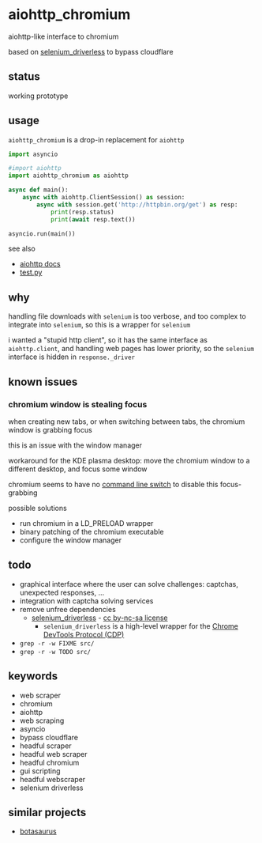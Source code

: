 # aiohttp_chromium

aiohttp-like interface to chromium

based on [selenium_driverless](https://github.com/kaliiiiiiiiii/Selenium-Driverless) to bypass cloudflare



## status

working prototype



## usage

`aiohttp_chromium` is a drop-in replacement for `aiohttp`

```py
import asyncio

#import aiohttp
import aiohttp_chromium as aiohttp

async def main():
    async with aiohttp.ClientSession() as session:
        async with session.get('http://httpbin.org/get') as resp:
            print(resp.status)
            print(await resp.text())

asyncio.run(main())
```

see also

- [aiohttp docs](https://docs.aiohttp.org/en/stable/client.html)
- [test.py](test.py)



## why

handling file downloads with `selenium` is too verbose,
and too complex to integrate into `selenium`,
so this is a wrapper for `selenium`

i wanted a "stupid http client",
so it has the same interface as `aiohttp.client`,
and handling web pages has lower priority,
so the `selenium` interface is hidden in `response._driver`



## known issues



### chromium window is stealing focus

when creating new tabs, or when switching between tabs,
the chromium window is grabbing focus

this is an issue with the window manager

workaround for the KDE plasma desktop:
move the chromium window to a different desktop,
and focus some window

chromium seems to have no
[command line switch](https://peter.sh/experiments/chromium-command-line-switches/)
to disable this focus-grabbing

possible solutions

- run chromium in a LD_PRELOAD wrapper
- binary patching of the chromium executable
- configure the window manager



## todo

- graphical interface where the user can solve challenges: captchas, unexpected responses, ...
- integration with captcha solving services
- remove unfree dependencies
  - [selenium_driverless](https://github.com/kaliiiiiiiiii/Selenium-Driverless) - [cc by-nc-sa license](http://creativecommons.org/licenses/by-nc-sa/4.0/)
    - `selenium_driverless` is a high-level wrapper for the [Chrome DevTools Protocol (CDP)](https://chromedevtools.github.io/devtools-protocol/)
- `grep -r -w FIXME src/`
- `grep -r -w TODO src/`



## keywords

- web scraper
- chromium
- aiohttp
- web scraping
- asyncio
- bypass cloudflare
- headful scraper
- headful web scraper
- headful chromium
- gui scripting
- headful webscraper
- selenium driverless



## similar projects

- [botasaurus](https://github.com/omkarcloud/botasaurus)
